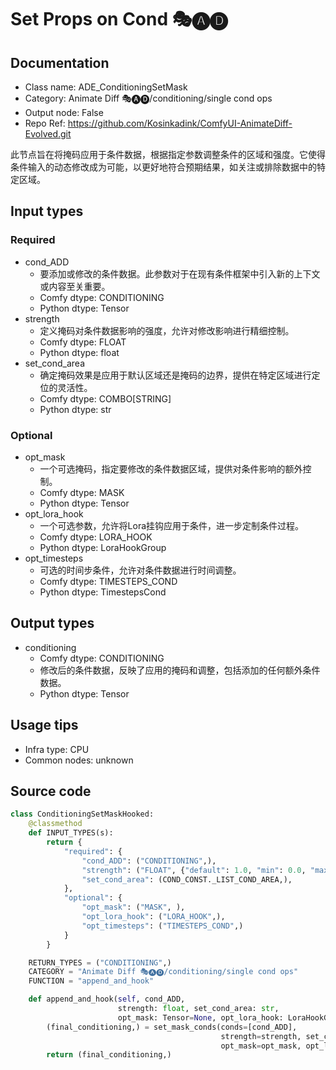 # Set Props on Cond 🎭🅐🅓
## Documentation
- Class name: ADE_ConditioningSetMask
- Category: Animate Diff 🎭🅐🅓/conditioning/single cond ops
- Output node: False
- Repo Ref: https://github.com/Kosinkadink/ComfyUI-AnimateDiff-Evolved.git

此节点旨在将掩码应用于条件数据，根据指定参数调整条件的区域和强度。它使得条件输入的动态修改成为可能，以更好地符合预期结果，如关注或排除数据中的特定区域。

## Input types
### Required
- cond_ADD
    - 要添加或修改的条件数据。此参数对于在现有条件框架中引入新的上下文或内容至关重要。
    - Comfy dtype: CONDITIONING
    - Python dtype: Tensor
- strength
    - 定义掩码对条件数据影响的强度，允许对修改影响进行精细控制。
    - Comfy dtype: FLOAT
    - Python dtype: float
- set_cond_area
    - 确定掩码效果是应用于默认区域还是掩码的边界，提供在特定区域进行定位的灵活性。
    - Comfy dtype: COMBO[STRING]
    - Python dtype: str

### Optional
- opt_mask
    - 一个可选掩码，指定要修改的条件数据区域，提供对条件影响的额外控制。
    - Comfy dtype: MASK
    - Python dtype: Tensor
- opt_lora_hook
    - 一个可选参数，允许将Lora挂钩应用于条件，进一步定制条件过程。
    - Comfy dtype: LORA_HOOK
    - Python dtype: LoraHookGroup
- opt_timesteps
    - 可选的时间步条件，允许对条件数据进行时间调整。
    - Comfy dtype: TIMESTEPS_COND
    - Python dtype: TimestepsCond

## Output types
- conditioning
    - Comfy dtype: CONDITIONING
    - 修改后的条件数据，反映了应用的掩码和调整，包括添加的任何额外条件数据。
    - Python dtype: Tensor

## Usage tips
- Infra type: CPU
- Common nodes: unknown

## Source code
```python
class ConditioningSetMaskHooked:
    @classmethod
    def INPUT_TYPES(s):
        return {
            "required": {
                "cond_ADD": ("CONDITIONING",),
                "strength": ("FLOAT", {"default": 1.0, "min": 0.0, "max": 10.0, "step": 0.01}),
                "set_cond_area": (COND_CONST._LIST_COND_AREA,),
            },
            "optional": {
                "opt_mask": ("MASK", ),
                "opt_lora_hook": ("LORA_HOOK",),
                "opt_timesteps": ("TIMESTEPS_COND",)
            }
        }

    RETURN_TYPES = ("CONDITIONING",)
    CATEGORY = "Animate Diff 🎭🅐🅓/conditioning/single cond ops"
    FUNCTION = "append_and_hook"

    def append_and_hook(self, cond_ADD,
                        strength: float, set_cond_area: str,
                        opt_mask: Tensor=None, opt_lora_hook: LoraHookGroup=None, opt_timesteps: TimestepsCond=None):
        (final_conditioning,) = set_mask_conds(conds=[cond_ADD],
                                               strength=strength, set_cond_area=set_cond_area,
                                               opt_mask=opt_mask, opt_lora_hook=opt_lora_hook, opt_timesteps=opt_timesteps)
        return (final_conditioning,) 